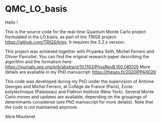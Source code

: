 # QMC_LO_basis

Hello !

This is the source code for the real-time Quantum Monte Carlo project formulated
in the LO basis, as part of the TRIQS project: https://github.com/TRIQS/triqs.
It requires the 2.2.x version.

This project was achieved together with Priyanka Seth, Michel
Ferrero and Olivier Parcollet. You can find the original research paper describing
the algorithm and the formalism here:
https://journals.aps.org/prb/abstract/10.1103/PhysRevB.100.085125
More details are available in my PhD manuscript:
https://theses.fr/2020IPPAX026

This code was developed during my PhD under the supervision of Antoine Georges
and Michel Ferrero, at Collège de France (Paris), Ecole polytechnique (Palaiseau)
and Flatiron Institute (New York).
Several Monte Carlo moves and updates are available, depending on the groupings
of determinants considered (see PhD manuscript for more details).
Note that the code is not maintained anymore.

Alice Moutenet
